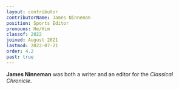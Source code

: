 ```yaml
---
layout: contributor
contributorName: James Ninneman
position: Sports Editor
pronouns: He/Him
classof: 2022
joined: August 2021
lastmod: 2022-07-21
order: 4.2
past: true
---
```

**James Ninneman** was both a writer and an editor for the *Classical Chronicle*.
